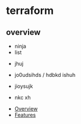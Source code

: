# terraform

## overview
- ninja
- list
* jhuj

* jo0udsihds /
hdbkd ishuh
* jioysujk

* nkc xh


- [Overview](#overview)
- [Features](#features)
